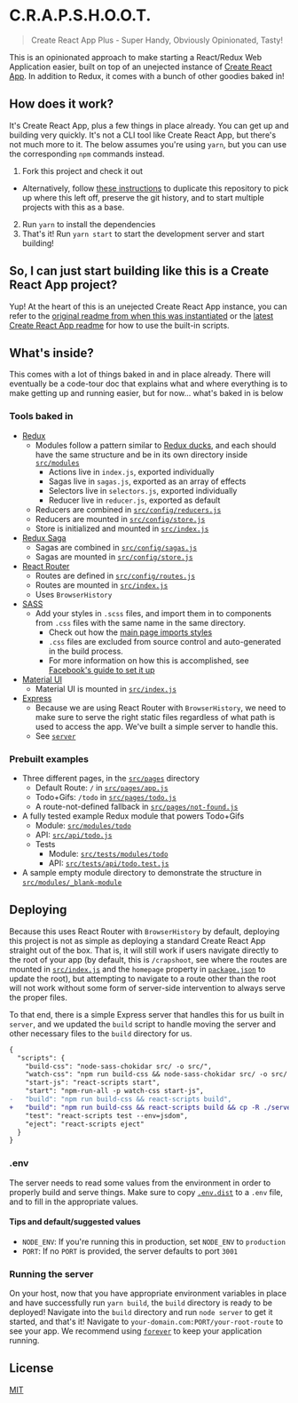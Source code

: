 # C.R.A.P.S.H.O.O.T.

> Create React App Plus - Super Handy, Obviously Opinionated, Tasty!

This is an opinionated approach to make starting a React/Redux Web Application easier, built on top of an unejected instance of [Create React App](https://github.com/facebookincubator/create-react-app). In addition to Redux, it comes with a bunch of other goodies baked in!

## How does it work?

It's Create React App, plus a few things in place already. You can get up and building very quickly. It's not a CLI tool like Create React App, but there's not much more to it. The below assumes you're using `yarn`, but you can use the corresponding `npm` commands instead.

1. Fork this project and check it out
  - Alternatively, follow [these instructions](https://help.github.com/articles/duplicating-a-repository/) to duplicate this repository to pick up where this left off, preserve the git history, and to start multiple projects with this as a base.
2. Run `yarn` to install the dependencies
3. That's it! Run `yarn start` to start the development server and start building!

## So, I can just start building like this is a Create React App project?

Yup! At the heart of this is an unejected Create React App instance, you can refer to the [original readme from when this was instantiated](./CRA_README.md) or the [latest Create React App readme](https://github.com/facebookincubator/create-react-app/blob/master/packages/react-scripts/template/README.md) for how to use the built-in scripts.

## What's inside?

This comes with a lot of things baked in and in place already. There will eventually be a code-tour doc that explains what and where everything is to make getting up and running easier, but for now... what's baked in is below

### Tools baked in

- [Redux](http://redux.js.org/)
    - Modules follow a pattern similar to [Redux ducks](https://github.com/erikras/ducks-modular-redux), and each should have the same structure and be in its own directory inside [`src/modules`](./src/modules)
        - Actions live in `index.js`, exported individually
        - Sagas live in `sagas.js`, exported as an array of effects
        - Selectors live in `selectors.js`, exported individually
        - Reducer live in `reducer.js`, exported as default
    - Reducers are combined in [`src/config/reducers.js`](./src/config/reducers.js)
    - Reducers are mounted in [`src/config/store.js`](./src/config/store.js)
    - Store is initialized and mounted in [`src/index.js`](./src/index.js)
- [Redux Saga](https://redux-saga.js.org/)
    - Sagas are combined in [`src/config/sagas.js`](./src/config/sagas.js)
    - Sagas are mounted in [`src/config/store.js`](./src/config/store.js)
- [React Router](https://reacttraining.com/react-router/)
    - Routes are defined in [`src/config/routes.js`](./src/config/routes.js)
    - Routes are mounted in [`src/index.js`](./src/index.js)
    - Uses `BrowserHistory`
- [SASS](http://sass-lang.com/)
    - Add your styles in `.scss` files, and import them in to components from `.css` files with the same name in the same directory.
        - Check out how the [main page imports styles](./src/pages/app.js#L8)
        - `.css` files are excluded from source control and auto-generated in the build process.
        - For more information on how this is accomplished, see [Facebook's guide to set it up](./CRA_README.md#adding-a-css-preprocessor-sass-less-etc)
- [Material UI](http://www.material-ui.com/#/)
    - Material UI is mounted in [`src/index.js`](./src/index.js)
- [Express](https://expressjs.com/)
    - Because we are using React Router with `BrowserHistory`, we need to make sure to serve the right static files regardless of what path is used to access the app. We've built a simple server to handle this.
    - See [`server`](./server)

### Prebuilt examples

- Three different pages, in the [`src/pages`](./src/pages) directory
    - Default Route: `/` in [`src/pages/app.js`](./src/pages/app.js)
    - Todo+Gifs: `/todo` in [`src/pages/todo.js`](./src/pages/todo.js)
    - A route-not-defined fallback in [`src/pages/not-found.js`](./src/pages/not-found.js)
- A fully tested example Redux module that powers Todo+Gifs
    - Module: [`src/modules/todo`](./src/modules/todo)
    - API: [`src/api/todo.js`](./src/api/todo.js)
    - Tests
        - Module: [`src/tests/modules/todo`](./src/tests/modules/todo)
        - API: [`src/tests/api/todo.test.js`](./src/tests/api/todo.test.js)
- A sample empty module directory to demonstrate the structure in [`src/modules/_blank-module`](./src/modules/_blank-module)

## Deploying

Because this uses React Router with `BrowserHistory` by default, deploying this project is not as simple as deploying a standard Create React App straight out of the box. That is, it will still work if users navigate directly to the root of your app (by default, this is `/crapshoot`, see where the routes are mounted in [`src/index.js`](./src/index.js) and the `homepage` property in [`package.json`](./package.json) to update the root), but attempting to navigate to a route other than the root will not work without some form of server-side intervention to always serve the proper files.

To that end, there is a simple Express server that handles this for us built in `server`, and we updated the `build` script to handle moving the server and other necessary files to the `build` directory for us.

```diff
{
  "scripts": {
    "build-css": "node-sass-chokidar src/ -o src/",
    "watch-css": "npm run build-css && node-sass-chokidar src/ -o src/ --watch --recursive",
    "start-js": "react-scripts start",
    "start": "npm-run-all -p watch-css start-js",
-   "build": "npm run build-css && react-scripts build",
+   "build": "npm run build-css && react-scripts build && cp -R ./server ./.env ./build",
    "test": "react-scripts test --env=jsdom",
    "eject": "react-scripts eject"
  }
}
```

### .env

The server needs to read some values from the environment in order to properly build and serve things. Make sure to copy [`.env.dist`](./.env.dist) to a `.env` file, and to fill in the appropriate values.

#### Tips and default/suggested values

- `NODE_ENV`: If you're running this in production, set `NODE_ENV` to `production`
- `PORT`: If no `PORT` is provided, the server defaults to port `3001`

### Running the server

On your host, now that you have appropriate environment variables in place and have successfully run `yarn build`, the `build` directory is ready to be deployed! Navigate into the `build` directory and run `node server` to get it started, and that's it! Navigate to `your-domain.com:PORT/your-root-route` to see your app. We recommend using [`forever`](https://github.com/foreverjs/forever) to keep your application running.

## License

[MIT](./LICENSE)